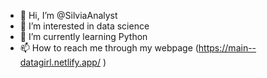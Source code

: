 - 👋 Hi, I’m @SilviaAnalyst
- 👀 I’m interested in data science
- 🌱 I’m currently learning Python 
- 📫 How to reach me through my webpage (https://main--datagirl.netlify.app/ )

<!---
SilviaAnalyst/SilviaAnalyst is a ✨ special ✨ repository because its `README.md` (this file) appears on your GitHub profile.
You can click the Preview link to take a look at your changes.
--->
